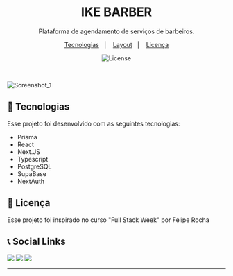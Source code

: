 <h1 align="center">IKE BARBER</h1>

<p align="center">
Plataforma de agendamento de serviços de barbeiros.
</p>

<p align="center">
  <a href="#-tecnologias">Tecnologias</a>&nbsp;&nbsp;&nbsp;|&nbsp;&nbsp;&nbsp;
  <a href="#-layout">Layout</a>&nbsp;&nbsp;&nbsp;|&nbsp;&nbsp;&nbsp;
  <a href="#memo-licença">Licença</a>
</p>

<p align="center">
  <img alt="License" src="https://img.shields.io/static/v1?label=license&message=MIT&color=49AA26&labelColor=000000">
</p>

<br>

![Screenshot_1](https://github.com/ikewagner/ike-barber/assets/25329337/36c232ee-740d-4047-9274-e4b952de03a1)



## 🚀 Tecnologias

Esse projeto foi desenvolvido com as seguintes tecnologias:

- Prisma
- React
- Next.JS
- Typescript
- PostgreSQL
- SupaBase
- NextAuth


## :memo: Licença

Esse projeto foi inspirado no curso "Full Stack Week" por Felipe Rocha

## 📞 Social Links

<a href="https://www.instagram.com/ikewagner_/" target="_blank"><img src="https://img.shields.io/badge/-Instagram-%23E4405F?style=for-the-badge&logo=instagram&logoColor=white" target="_blank"></a>
<a href = "mailto:wagner.ike@gmail.com"><img src="https://img.shields.io/badge/-Gmail-%23333?style=for-the-badge&logo=gmail&logoColor=white" target="_blank"></a>
<a href="https://www.linkedin.com/in/henrique-wagner-061515137/" target="_blank"><img src="https://img.shields.io/badge/-LinkedIn-%230077B5?style=for-the-badge&logo=linkedin&logoColor=white" target="_blank"></a>

---
